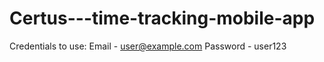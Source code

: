 # Certus---time-tracking-mobile-app

Credentials to use:
Email - user@example.com
Password - user123
